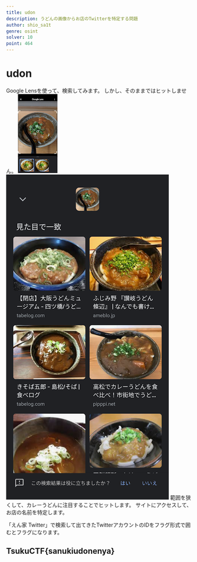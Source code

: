 ```yaml
---
title: udon
description: うどんの画像からお店のTwitterを特定する問題
author: shio_sa1t
genre: osint
solver: 10
point: 464
---
```


# udon
Google Lensを使って、検索してみます。
しかし、そのままではヒットしません。
![images/udon_lens.png](images/udon_lens.png)
![images/udon_focus.png](images/udon_focus.png)
範囲を狭くして、カレーうどんに注目することでヒットします。
サイトにアクセスして、お店の名前を特定します。

「えん家 Twitter」で検索して出てきたTwitterアカウントのIDをフラグ形式で囲むとフラグになります。
## TsukuCTF{sanukiudonenya}